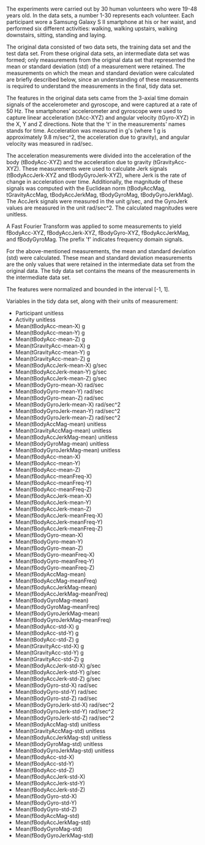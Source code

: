 The experiments were carried out by 30 human volunteers who were 19-48 years old. In the data sets, a number 1-30 represents each volunteer. Each participant wore a Samsung Galaxy S II smartphone at his or her waist, and performed six different activities: walking, walking upstairs, walking downstairs, sitting, standing and laying. 

The original data consisted of two data sets, the training data set and the test data set. From these original data sets, an intermediate data set was formed; only measurements from the original data set that represented the mean or standard deviation (std) of a measurement were retained. The measurements on which the mean and standard deviation were calculated are briefly described below, since an understanding of these measurements is required to understand the measurements in the final, tidy data set.  

 The features in the original data sets came from the 3-axial time domain signals of the accelerometer and gyroscope, and were captured at a rate of 50 Hz. The smartphones' accelerometer and gyroscope were used to capture linear acceleration (tAcc-XYZ) and angular velocity (tGyro-XYZ) in the X, Y and Z directions.  Note that the 't' in the measurements' names stands for time.  Acceleration was measured in g's (where 1 g is approximately 9.8 m/sec^2, the acceleration due to gravity), and angular velocity was measured in rad/sec. 

The acceleration measurements were divided into the acceleration of the body (tBodyAcc-XYZ) and the acceleration due to gravity (tGravityAcc-XYZ). These measurements were used to calculate Jerk signals (tBodyAccJerk-XYZ and tBodyGyroJerk-XYZ), where Jerk is the rate of change in acceleration over time. Additionally, the magnitude of these signals was computed with the Euclidean norm (tBodyAccMag, tGravityAccMag, tBodyAccJerkMag, tBodyGyroMag, tBodyGyroJerkMag).  The AccJerk signals were measured in the unit g/sec, and the GyroJerk values are measured in the unit rad/sec^2. The calculated magnitudes were unitless. 

A Fast Fourier Transform was applied to some measurements to yield fBodyAcc-XYZ, fBodyAccJerk-XYZ, fBodyGyro-XYZ, fBodyAccJerkMag, and fBodyGyroMag. The prefix 'f' indicates frequency domain signals. 

For the above-mentioned measurements, the mean and standard deviation (std) were calculated. These mean and standard deviation measurements are the only values that were retained in the intermediate data set from the original data. The tidy data set contains the means of the measurements in the intermediate data set. 

The features were normalized and bounded in the interval [-1, 1]. 

Variables in the tidy data set, along with their units of measurement:
* Participant					              unitless
* Activity					                unitless
* Mean(tBodyAcc-mean-X)			        g
* Mean(tBodyAcc-mean-Y)			        g
* Mean(tBodyAcc-mean-Z)			        g
* Mean(tGravityAcc-mean-X)			    g
* Mean(tGravityAcc-mean-Y)			    g
* Mean(tGravityAcc-mean-Z)			    g
* Mean(tBodyAccJerk-mean-X)		      g/sec
* Mean(tBodyAccJerk-mean-Y)		      g/sec
* Mean(tBodyAccJerk-mean-Z)		      g/sec
* Mean(tBodyGyro-mean-X)			      rad/sec			
* Mean(tBodyGyro-mean-Y)			      rad/sec
* Mean(tBodyGyro-mean-Z)			      rad/sec
* Mean(tBodyGyroJerk-mean-X)		    rad/sec^2
* Mean(tBodyGyroJerk-mean-Y)		    rad/sec^2
* Mean(tBodyGyroJerk-mean-Z)		    rad/sec^2
* Mean(tBodyAccMag-mean)			      unitless
* Mean(tGravityAccMag-mean)		      unitless
* Mean(tBodyAccJerkMag-mean)		    unitless
* Mean(tBodyGyroMag-mean)		        unitless
* Mean(tBodyGyroJerkMag-mean)		    unitless
* Mean(fBodyAcc-mean-X)
* Mean(fBodyAcc-mean-Y)
* Mean(fBodyAcc-mean-Z)
* Mean(fBodyAcc-meanFreq-X)
* Mean(fBodyAcc-meanFreq-Y)
* Mean(fBodyAcc-meanFreq-Z)
* Mean(fBodyAccJerk-mean-X)
* Mean(fBodyAccJerk-mean-Y)
* Mean(fBodyAccJerk-mean-Z)
* Mean(fBodyAccJerk-meanFreq-X)
* Mean(fBodyAccJerk-meanFreq-Y)
* Mean(fBodyAccJerk-meanFreq-Z)
* Mean(fBodyGyro-mean-X)
* Mean(fBodyGyro-mean-Y)
* Mean(fBodyGyro-mean-Z)
* Mean(fBodyGyro-meanFreq-X)
* Mean(fBodyGyro-meanFreq-Y)
* Mean(fBodyGyro-meanFreq-Z)
* Mean(fBodyAccMag-mean)
* Mean(fBodyAccMag-meanFreq)
* Mean(fBodyAccJerkMag-mean)
* Mean(fBodyAccJerkMag-meanFreq)
* Mean(fBodyGyroMag-mean)
* Mean(fBodyGyroMag-meanFreq)
* Mean(fBodyGyroJerkMag-mean)
* Mean(fBodyGyroJerkMag-meanFreq)
* Mean(tBodyAcc-std-X)			      g
* Mean(tBodyAcc-std-Y)			      g
* Mean(tBodyAcc-std-Z)			      g
* Mean(tGravityAcc-std-X)			    g
* Mean(tGravityAcc-std-Y)			    g
* Mean(tGravityAcc-std-Z)			    g
* Mean(tBodyAccJerk-std-X)			  g/sec
* Mean(tBodyAccJerk-std-Y)			  g/sec
* Mean(tBodyAccJerk-std-Z)			  g/sec
* Mean(tBodyGyro-std-X)			      rad/sec
* Mean(tBodyGyro-std-Y)			      rad/sec
* Mean(tBodyGyro-std-Z)			      rad/sec
* Mean(tBodyGyroJerk-std-X)		    rad/sec^2
* Mean(tBodyGyroJerk-std-Y)		    rad/sec^2
* Mean(tBodyGyroJerk-std-Z)			  rad/sec^2
* Mean(tBodyAccMag-std)			      unitless
* Mean(tGravityAccMag-std)			  unitless
* Mean(tBodyAccJerkMag-std)		    unitless
* Mean(tBodyGyroMag-std)			    unitless
* Mean(tBodyGyroJerkMag-std)		  unitless
* Mean(fBodyAcc-std-X)
* Mean(fBodyAcc-std-Y)
* Mean(fBodyAcc-std-Z)
* Mean(fBodyAccJerk-std-X)
* Mean(fBodyAccJerk-std-Y)
* Mean(fBodyAccJerk-std-Z)
* Mean(fBodyGyro-std-X)
* Mean(fBodyGyro-std-Y)
* Mean(fBodyGyro-std-Z)
* Mean(fBodyAccMag-std)
* Mean(fBodyAccJerkMag-std)
* Mean(fBodyGyroMag-std)
* Mean(fBodyGyroJerkMag-std)


